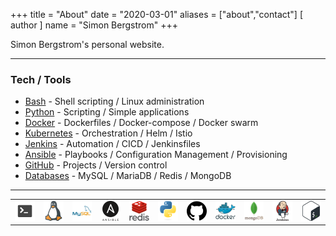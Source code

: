 +++
title = "About"
date = "2020-03-01"
aliases = ["about","contact"]
[ author ]
  name = "Simon Bergstrom"
+++

Simon Bergstrom's personal website.

---

### Tech / Tools
* [Bash] - Shell scripting / Linux administration
* [Python] - Scripting / Simple applications 
* [Docker] - Dockerfiles / Docker-compose / Docker swarm
* [Kubernetes] - Orchestration / Helm / Istio
* [Jenkins] - Automation / CICD / Jenkinsfiles
* [Ansible] - Playbooks / Configuration Management / Provisioning
* [GitHub] - Projects / Version control
* [Databases] - MySQL / MariaDB / Redis / MongoDB

---

|                     |                     |                     |                     ||			    |			  |			|		      |||
|:-------------------:|:-------------------:|:-------------------:|:-------------------:|:-------------------:|:-------------------:|:-------------------:|:-------------------:|:-------------------:|:-------------------:|:-------------------:|
| ![terminal](/terminal64.png) | ![linux](/linux64.png) | ![mysql](/mysql64.png) | ![ansible](/ansible64.png) | ![redis](/redis64.png) | ![python](/python64.png) | ![github](/github64.png) | ![redis](/docker64.png) | ![mongo](/mongo64.png) | ![jenkins](/jenkins64.png) | ![bash](/bash64.png)



[//]: #
[Bash]: <https://devhints.io/bash>
[Python]: <https://docs.python.org/3/>
[Docker]: <https://docs.docker.com/>
[Kubernetes]: <https://kubernetes.io/docs/home/>
[Jenkins]: <https://jenkins.io/doc/>
[Ansible]: <https://docs.ansible.com/>
[GitHub]: <https://help.github.com/en>
[Databases]: <>

[bashlg]: https://raw.githubusercontent.com/odb/official-bash-logo/master/assets/Logos/Icons/PNG/64x64.png "Bash"
[docklg]: https://upload.wikimedia.org/wikipedia/commons/archive/7/79/20140516082115%21Docker_%28container_engine%29_logo.png "Docker"
